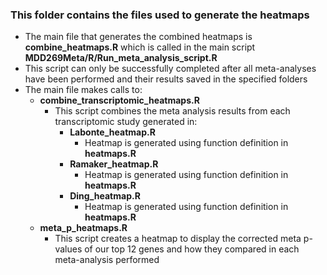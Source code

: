 ### This folder contains the files used to generate the heatmaps

- The main file that generates the combined heatmaps is **combine_heatmaps.R** which is called in the main script **MDD269Meta/R/Run_meta_analysis_script.R**
- This script can only be successfully completed after all meta-analyses have been performed and their results saved in the specified folders
- The main file makes calls to:
  - **combine_transcriptomic_heatmaps.R**
  	- This script combines the meta analysis results from each transcriptomic study generated in:
  		- **Labonte_heatmap.R**
  			- Heatmap is generated using function definition in **heatmaps.R**
  		- **Ramaker_heatmap.R**
  			- Heatmap is generated using function definition in **heatmaps.R**
  		- **Ding_heatmap.R**
  			- Heatmap is generated using function definition in **heatmaps.R**
  - **meta_p_heatmaps.R**
  	- This script creates a heatmap to display the corrected meta p-values of our top 12 genes and how they compared in each meta-analysis performed
